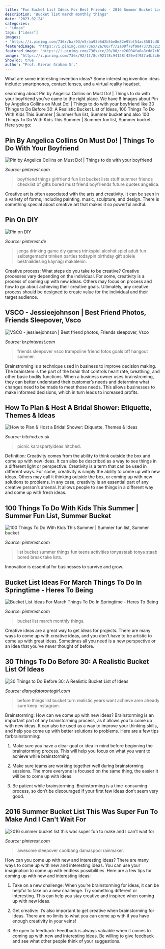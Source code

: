 ```yaml
---
title: "Fun Bucket List Ideas For Best Friends - 2016 Summer Bucket List This Was Super Fun To Make And I Can&#039;t Wait For"
description: "Bucket list march monthly things"
date: "2023-02-24"
categories:
- "ideas"
tags: ["ideas"]
images:
- "https://i.pinimg.com/736x/ba/93/e5/ba93e5d2b5be8e82e95bf54ac8501cd8.jpg"
featuredImage: "https://i.pinimg.com/736x/2a/00/f7/2a00f78f9847373932157b8b5c1ecb38--boyfriend-stuff-boyfriend-girlfriend.jpg"
featured_image: "https://i.pinimg.com/736x/ce/20/00/ce20004fa0a8cdd7cb7b492e4ffa04c1.jpg"
image: "https://i.pinimg.com/736x/92/1f/8c/921f8c94128f420e4f937a4b3c6c4edd.jpg"
ShowToc: true
author: "Prof. Kieran Graham Sr."
---
```



What are some interesting invention ideas?
Some interesting invention ideas include: smartphones, contact lenses, and a virtual reality headset.

	

		
searching about Pin by Angelica Collins on Must Do! | Things to do with your boyfriend you've came to the right place. We have 8 Images about Pin by Angelica Collins on Must Do! | Things to do with your boyfriend like 30 Things to Do Before 30: A Realistic Bucket List of Ideas, 100 Things To Do With Kids This Summer | Summer fun list, Summer bucket and also 100 Things To Do With Kids This Summer | Summer fun list, Summer bucket. Here you go:
		
    
## Pin By Angelica Collins On Must Do! | Things To Do With Your Boyfriend

<img loading=lazy src="https://i.pinimg.com/736x/2a/00/f7/2a00f78f9847373932157b8b5c1ecb38--boyfriend-stuff-boyfriend-girlfriend.jpg" onerror="this.onerror=null;this.src='https://tse1.mm.bing.net/th?id=OIP.Vj1eZTTRQn3vHgbAPu4FhAHaJ3&amp;pid=15.1';" alt="Pin by Angelica Collins on Must Do! | Things to do with your boyfriend">

_Source: pinterest.com_

>boyfriend things girlfriend fun list bucket lists stuff summer friends checklist bf gifts bored must friend boyfriends future quotes angelica. 

	

Creative art is often associated with the arts and creativity. It can be seen in a variety of forms, including painting, music, sculpture, and design. There is something special about creative art that makes it so powerful andful.

    
## Pin On DIY

<img loading=lazy src="https://i.pinimg.com/736x/8d/53/c6/8d53c6581953959f29f9c41f2e9f5f69.jpg" onerror="this.onerror=null;this.src='https://tse3.mm.bing.net/th?id=OIP.JgXDF2JexOPlXepaZLBpawHaJ3&amp;pid=15.1';" alt="Pin on DIY">

_Source: pinterest.de_

>jenga drinking game diy games trinkspiel alcohol spiel adult fun selbstgemacht trinken parties todaypin birthday gift spiele bestnaildesing kaynağı makalenin. 

	

Creative process: What steps do you take to be creative?
Creative processes vary depending on the individual. For some, creativity is a process of coming up with new ideas. Others may focus on process and how to go about achieving their creative goals. Ultimately, any creative process should be designed to create value for the individual and their target audience.

    
## VSCO - Jessieejohnson | Best Friend Photos, Friends Sleepover, Vsco

<img loading=lazy src="https://i.pinimg.com/736x/ce/20/00/ce20004fa0a8cdd7cb7b492e4ffa04c1.jpg" onerror="this.onerror=null;this.src='https://tse1.mm.bing.net/th?id=OIP.iHJPfIxaboD8ZQoPDqVhBQHaNB&amp;pid=15.1';" alt="VSCO - jessieejohnson | Best friend photos, Friends sleepover, Vsco">

_Source: br.pinterest.com_

>friends sleepover vsco trampoline friend fotos goals bff hangout summer. 

	

Brainstroming is a technique used in business to improve decision making. The brainstem is the part of the brain that controls heart rate, breathing, and other basic bodily functions. When a business owner uses brainstroming, they can better understand their customer’s needs and determine what changes need to be made to meet those needs. This allows businesses to make informed decisions, which in turn leads to increased profits.

    
## How To Plan &amp; Host A Bridal Shower: Etiquette, Themes &amp; Ideas

<img loading=lazy src="https://cdn0.hitched.co.uk/articles/images/2/8/8/2/img_92882/bridal-shower-pink.jpg" onerror="this.onerror=null;this.src='https://tse3.mm.bing.net/th?id=OIP.x5wDKWBiqD3Bybj56ikjywHaLH&amp;pid=15.1';" alt="How to Plan &amp; Host a Bridal Shower: Etiquette, Themes &amp; Ideas">

_Source: hitched.co.uk_

>picnic karaspartyideas hitched. 

	

Definition: Creativity comes from the ability to think outside the box and come up with new ideas. It can also be described as a way to see things in a different light or perspective.
Creativity is a term that can be used in different ways. For some, creativity is simply the ability to come up with new ideas. Others may call it thinking outside the box, or coming up with new solutions to problems. In any case, creativity is an essential part of any creative person’s arsenal. It allows people to see things in a different way and come up with fresh ideas.

    
## 100 Things To Do With Kids This Summer | Summer Fun List, Summer Bucket

<img loading=lazy src="https://i.pinimg.com/736x/d2/01/36/d20136e1f507b2e0571fcb7de5cbd3d8.jpg" onerror="this.onerror=null;this.src='https://tse4.mm.bing.net/th?id=OIP.C7XKSfHuPx1GtL-aILD4qAHaMH&amp;pid=15.1';" alt="100 Things To Do With Kids This Summer | Summer fun list, Summer bucket">

_Source: pinterest.com_

>list bucket summer things fun teens activities tonyastaab tonya staab bored break take lists. 

	

Innovation is essential for businesses to survive and grow.

    
## Bucket List Ideas For March Things To Do In Springtime - Heres To Being

<img loading=lazy src="https://i.pinimg.com/736x/92/1f/8c/921f8c94128f420e4f937a4b3c6c4edd.jpg" onerror="this.onerror=null;this.src='https://tse4.mm.bing.net/th?id=OIP.XM0w6Z9v-HTd-hulKhoYpAHaLc&amp;pid=15.1';" alt="Bucket List Ideas For March Things To Do In Springtime - Heres To Being">

_Source: pinterest.com_

>bucket list march monthly things. 

	

Creative ideas are a great way to get ideas for projects. There are many ways to come up with creative ideas, and you don't have to be artistic to come up with great ideas. Sometimes all you need is a new perspective or an idea that you've never thought of before.

    
## 30 Things To Do Before 30: A Realistic Bucket List Of Ideas

<img loading=lazy src="https://diaryofatorontogirl.com/wp-content/uploads/2020/04/30-before-30-list.jpg" onerror="this.onerror=null;this.src='https://tse3.mm.bing.net/th?id=OIP.v-c5T_YBz_WZeE-uWqZ04AHaNK&amp;pid=15.1';" alt="30 Things to Do Before 30: A Realistic Bucket List of Ideas">

_Source: diaryofatorontogirl.com_

>before things list bucket turn realistic years want achieve aren already sure keep instagram. 

	

Brainstorming: How can we come up with new ideas?
Brainstorming is an important part of any brainstorming process, as it allows you to come up with new ideas. It can also be used as a way to improve your thinking skills, and help you come up with better solutions to problems. Here are a few tips forbrainstorming:
1. Make sure you have a clear goal or idea in mind before beginning the brainstorming process. This will help you focus on what you want to achieve while brainstorming.

2. Make sure teams are working together well during brainstorming sessions. The more everyone is focused on the same thing, the easier it will be to come up with ideas.

3. Be patient while brainstorming. Brainstorming is a time-consuming process, so don’t be discouraged if your first few ideas don’t seem very good.

    
## 2016 Summer Bucket List This Was Super Fun To Make And I Can&#039;t Wait For

<img loading=lazy src="https://i.pinimg.com/736x/ba/93/e5/ba93e5d2b5be8e82e95bf54ac8501cd8.jpg" onerror="this.onerror=null;this.src='https://tse1.mm.bing.net/th?id=OIP.cYQnUtWjjbDy59lMoC6YLAHaJ4&amp;pid=15.1';" alt="2016 summer bucket list this was super fun to make and I can&#039;t wait for">

_Source: pinterest.com_

>awesome sleepover coolbang damaspool rainmaker. 

	

How can you come up with new and interesting ideas?
There are many ways to come up with new and interesting ideas. You can use your imagination to come up with endless possibilities. Here are a few tips for coming up with new and interesting ideas:
1. Take on a new challenge: When you’re brainstorming for ideas, it can be helpful to take on a new challenge. Try something different or interesting. This can help you stay creative and inspired when coming up with new ideas.

2. Get creative: It’s also important to get creative when brainstorming for ideas. There are no limits to what you can come up with if you have enough creativity in your veins!

3. Be open to feedback: Feedback is always valuable when it comes to coming up with new and interesting ideas. Be willing to give feedback and see what other people think of your suggestions.

